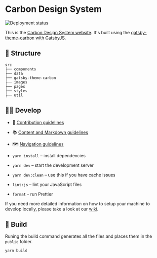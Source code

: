 # Carbon Design System

![Deployment status](https://github.com/carbon-design-system/carbon-website/workflows/Deployment%20status/badge.svg)

This is the [Carbon Design System website](http://www.carbondesignsystem.com). It's built using the [gatsby-theme-carbon](https://gatsby-theme-carbon.now.sh/) with [GatsbyJS](https://www.gatsbyjs.org/).

## 📂 Structure

```
src
├── components
├── data
├── gatsby-theme-carbon
├── images
├── pages
├── styles
├── util
```

## 👩‍💻 Develop

- 🤝 [Contribution guidelines](.github/CONTRIBUTING.md)
- 📚 [Content and Markdown guidelines](https://gatsby-theme-carbon.now.sh/components/markdown)
- 🗺 [Navigation guidelines](https://gatsby-theme-carbon.now.sh/guides/navigation/sidebar)

- `yarn install` – install dependencies
- `yarn dev` – start the development server
- `yarn dev:clean` – use this if you have cache issues
- `lint:js` – lint your JavaScript files
- `format` - run Prettier

If you need more detailed information on how to setup your machine to develop locally, please take a look at our [wiki](https://github.com/carbon-design-system/carbon-website/wiki).

## 🚀 Build

Runing the build command generates all the files and places them in the `public` folder.

```
yarn build
```
